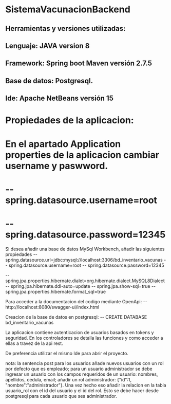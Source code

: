 # SistemaVacunacionBackend

## Herramientas y versiones utilizadas: 

## Lenguaje: JAVA version 8
## Framework: Spring boot Maven versión 2.7.5
## Base de datos: Postgresql.
## Ide: Apache NetBeans versión 15

# Propiedades de la aplicacion: 

# En el apartado Application properties de la aplicacion cambiar username y paswword. 
# -- spring.datasource.username=root
# -- spring.datasource.password=12345

Si desea añadir una base de datos MySql Workbench, añadir las siguientes propiedades
-- spring.datasource.url=jdbc:mysql://localhost:3306/bd_inventario_vacunas
-- spring.datasource.username=root
-- spring.datasource.password=12345

-- spring.jpa.properties.hibernate.dialet=org.hibernate.dialect.MySQL8Dialect
-- spring.jpa.hibernate.ddl-auto=update
-- spring.jpa.show-sql=true
-- spring.jpa.properties.hibernate.format_sql=true


Para acceder a la documentacion del codigo mediante OpenApi:
-- http://localhost:8080/swagger-ui/index.html 

Creacion de la base de datos en postgresql: 
-- CREATE DATABASE bd_inventario_vacunas

La aplicacion contiene autenticacion de usuarios basados en tokens y seguridad.
En los controladores se detalla las funciones y como acceder a ellas a travez de la api rest.

De preferencia utilizar el mismo Ide para abrir el proyecto. 

nota: la sentencia post para los usuarios añade nuevos usuarios con un rol por defecto que es empleado; para un usuario administrador se debe ingresar un usuario con los campos requeridos de un usuario: nombres, apellidos, cedula, email; añadir un rol administrador: {"id":1, "nombre":"administrador"}. Una vez hecho eso añadir la relacion en la tabla usuario_rol con el id del usuario y el id del rol. Esto se debe hacer desde postgresql para cada usuario que sea administrador.  
